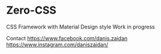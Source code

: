 # Zero-CSS

CSS Framework with Material Design style
Work in progress

Contact 
https://www.facebook.com/danis.zaidan
https://www.instagram.com/daniszaidan/

